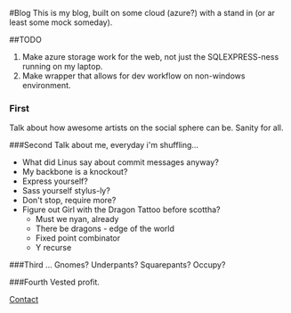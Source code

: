 #Blog
This is my blog, built on some cloud (azure?) with a stand in (or ar least some mock someday).

##TODO
1. Make azure storage work for the web, not just the SQLEXPRESS-ness running on my laptop.
1. Make wrapper that allows for dev workflow on non-windows environment.

### First
Talk about how awesome artists on the social sphere can be.  Sanity for all.

###Second
Talk about me, everyday i'm shuffling...

- What did Linus say about commit messages anyway?
- My backbone is a knockout?
- Express yourself?
- Sass yourself stylus-ly?
- Don't stop, require more?
- Figure out Girl with the Dragon Tattoo before scottha?
	- Must we nyan, already
	- There be dragons - edge of the world
	- Fixed point combinator
	- Y recurse

###Third
...
Gnomes?
Underpants?
Squarepants?
Occupy?


###Fourth
Vested profit.

[Contact](conard.carroll@gmail.com)